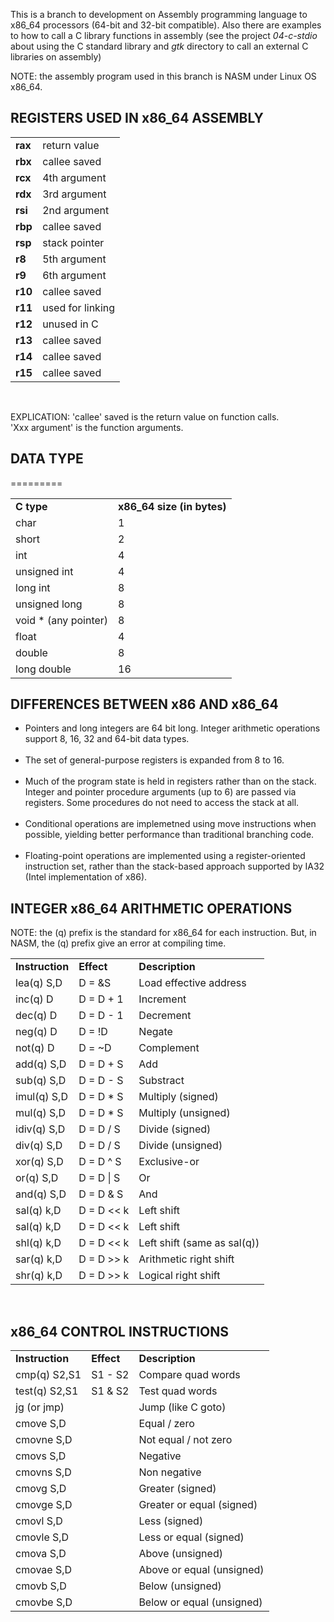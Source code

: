 
This is a branch to development on Assembly programming language to
x86_64 processors (64-bit and 32-bit compatible). Also there are examples
to how to call a C library functions in assembly (see the project *04-c-stdio*
about using the C standard library and *gtk* directory to call an external
C libraries on assembly)

NOTE: the assembly program used in this branch is NASM under Linux OS x86_64.

<h2>REGISTERS USED IN x86_64 ASSEMBLY</h2>
<table>
<tr>
        <td><b>rax</b></td>
        <td>return value</td>
</tr>
<tr>
        <td><b>rbx</b></td>
        <td>callee saved</td>
</tr>
<tr>
        <td><b>rcx</b></td>
        <td>4th argument</td>
</tr>
<tr>
        <td><b>rdx</b></td>
        <td>3rd argument</td>
</tr>
<tr>
        <td><b>rsi</b></td>
        <td>2nd argument</td>
</tr>
<tr>
        <td><b>rbp</b></td>
        <td>callee saved</td>
</tr>
<tr>
        <td><b>rsp</b></td>
        <td>stack pointer</td>
</tr>
<tr>
        <td><b>r8</b></td>
        <td>5th argument</td>
</tr>
<tr>
        <td><b>r9</b></td>
        <td>6th argument</td>
</tr>
<tr>
        <td><b>r10</b></td>
        <td>callee saved</td>
</tr>
<tr>
        <td><b>r11</b></td>
        <td>used for linking</td>
</tr>
<tr>
        <td><b>r12</b></td>
        <td>unused in C</td>
</tr>
<tr>
        <td><b>r13</b></td>
        <td>callee saved</td>
</tr>
<tr>
        <td><b>r14</b></td>
        <td>callee saved</td>
</tr>
<tr>
        <td><b>r15</b></td>
        <td>callee saved</td>
</tr>
</table>

<br><p>
EXPLICATION:
'callee' saved is the return value on function calls.<br>
'Xxx argument' is the function arguments.
</p>


<h2>DATA TYPE</h2>
=========
<table>
<tr>
        <td><b>C type</b></td>
        <td><b>x86_64 size (in bytes)</b></td>
</tr>
<tr>
        <td>char</td>
        <td>1</td>
</tr>
<tr>
        <td>short</td>
        <td>2</td>
</tr>
<tr>
        <td>int</td>
        <td>4</td>
</tr>
<tr>
        <td>unsigned int</td>
        <td>4</td>
</tr>
<tr>
        <td>long int</td>
        <td>8</td>
</tr>
<tr>
        <td>unsigned long</td>
        <td>8</td>
</tr>
<tr>
        <td>void * (any pointer)</td>
        <td>8</td>
</tr>
<tr>
        <td>float</td>
        <td>4</td>
</tr>
<tr>
        <td>double</td>
        <td>8</td>
</tr>
<tr>
        <td>long double</td>
        <td>16</td>
</tr>
</table>


<h2>DIFFERENCES BETWEEN x86 AND x86_64</h2>

<ul>
<li>Pointers and long integers are 64 bit long. Integer arithmetic operations
    support 8, 16, 32 and 64-bit data types.</li><br>

<li>
  The set of general-purpose registers is expanded from 8 to 16.</li><br>

<li>
  Much of the program state is held in registers rather than on the stack. Integer
  and pointer procedure arguments (up to 6) are passed via registers. Some
  procedures do not need to access the stack at all.</li><br>

<li>
  Conditional operations are implemetned using move instructions when possible,
  yielding better performance than traditional branching code.</li><br>

<li>
  Floating-point operations are implemented using a register-oriented instruction
  set, rather than the stack-based approach supported by IA32 (Intel implementation
  of x86).</li>
</ul>


<h2>INTEGER x86_64 ARITHMETIC OPERATIONS</h2>

NOTE: the (q) prefix is the standard for x86_64 for each instruction. But, in NASM,
      the (q) prefix give an error at compiling time.

<table>
<tr>
        <td><b>Instruction</b></td>
        <td><b>Effect</b></td>
        <td><b>Description</b></td>
</tr>
<tr>
        <td>lea(q) S,D</td>
        <td>D = &S</td>
        <td>Load effective address</td>
</tr>
<tr>
        <td>inc(q) D</td>
        <td>D = D + 1</td>
        <td>Increment</td>
</tr>
<tr>
        <td>dec(q) D</td>
        <td>D = D - 1</td>
        <td>Decrement</td>
</tr>
<tr>
        <td>neg(q) D</td>
        <td>D = !D</td>
        <td>Negate</td>
</tr>
<tr>
        <td>not(q) D</td>
        <td>D = ~D</td>
        <td>Complement</td>
</tr>
<tr>
        <td>add(q) S,D</td>
        <td>D = D + S</td>
        <td>Add</td>
</tr>
<tr>
        <td>sub(q) S,D</td>
        <td>D = D - S</td>
        <td>Substract</td>
</tr>
<tr>
        <td>imul(q) S,D</td>
        <td>D = D * S</td>
        <td>Multiply (signed)</td>
</tr>
<tr>
        <td>mul(q) S,D</td>
        <td>D = D * S</td>
        <td>Multiply (unsigned)</td>
</tr>
<tr>
        <td>idiv(q) S,D</td>
        <td>D = D / S</td>
        <td>Divide (signed)</td>
</tr>
<tr>
        <td>div(q) S,D</td>
        <td>D = D / S</td>
        <td>Divide (unsigned)</td>
</tr>
<tr>
        <td>xor(q) S,D</td>
        <td>D = D ^ S</td>
        <td>Exclusive-or</td>
</tr>
<tr>
        <td>or(q) S,D</td>
        <td>D = D | S</td>
        <td>Or</td>
</tr>
<tr>
        <td>and(q) S,D</td>
        <td>D = D &amp; S</td>
        <td>And</td>
</tr>
<tr>
        <td>sal(q) k,D</td>
        <td>D = D &lt;&lt; k</td>
        <td>Left shift</td>
</tr>
<tr>
        <td>sal(q) k,D</td>
        <td>D = D &lt;&lt; k</td>
        <td>Left shift</td>
</tr>
<tr>
        <td>shl(q) k,D</td>
        <td>D = D &lt;&lt; k</td>
        <td>Left shift (same as sal(q))</td>
</tr>
<tr>
        <td>sar(q) k,D</td>
        <td>D = D &gt;&gt; k</td>
        <td>Arithmetic right shift</td>
</tr>
<tr>
        <td>shr(q) k,D</td>
        <td>D = D &gt;&gt; k</td>
        <td>Logical right shift</td>
</tr>
</table>

<br>
<h2>x86_64 CONTROL INSTRUCTIONS</h2>
<table>
<tr>
        <td><b>Instruction</b></td>
        <td><b>Effect</b></td>
        <td><b>Description</b></td>
</tr>
<tr>
        <td>cmp(q) S2,S1</td>
        <td>S1 - S2</td>
        <td>Compare quad words</td>
</tr>
<tr>
        <td>test(q) S2,S1</td>
        <td>S1 & S2</td>
        <td>Test quad words</td>
</tr>
<tr>
        <td>jg (or jmp)</td>
        <td></td>
        <td>Jump (like C goto)</td>
</tr>
<tr>
        <td>cmove S,D</td>
        <td></td>
        <td>Equal / zero</td>
</tr>
<tr>
        <td>cmovne S,D</td>
        <td></td>
        <td>Not equal / not zero</td>
</tr>
<tr>
        <td>cmovs S,D</td>
        <td></td>
        <td>Negative</td>
</tr>
<tr>
        <td>cmovns S,D</td>
        <td></td>
        <td>Non negative</td>
</tr>
<tr>
        <td>cmovg S,D</td>
        <td></td>
        <td>Greater (signed)</td>
</tr>
<tr>
        <td>cmovge S,D</td>
        <td></td>
        <td>Greater or equal (signed)</td>
</tr>
<tr>
        <td>cmovl S,D</td>
        <td></td>
        <td>Less (signed)</td>
</tr>
<tr>
        <td>cmovle S,D</td>
        <td></td>
        <td>Less or equal (signed)</td>
</tr>
<tr>
        <td>cmova S,D</td>
        <td></td>
        <td>Above (unsigned)</td>
</tr>
<tr>
        <td>cmovae S,D</td>
        <td></td>
        <td>Above or equal (unsigned)</td>
</tr>
<tr>
        <td>cmovb S,D</td>
        <td></td>
        <td>Below (unsigned)</td>
</tr>
<tr>
        <td>cmovbe S,D</td>
        <td></td>
        <td>Below or equal (unsigned)</td>
</tr>
</table>
